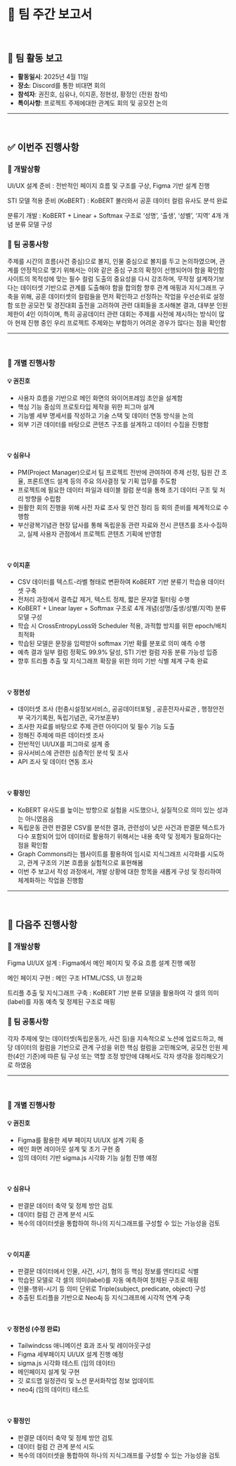 # 📝 팀 주간 보고서

<br>

## 📍 팀 활동 보고

- **활동일시**: 2025년 4월 11일  
- **장소**: Discord를 통한 비대면 회의  
- **참석자**: 권진호, 심유나, 이지훈, 정현성, 황정인 (전원 참석)
- **특이사항**: 프로젝트 주제에대한 관계도 회의 및 공모전 논의

---

<br>

## ✅ 이번주 진행사항 

### 🔹 개발상황

UI/UX 설계 준비 : 전반적인 페이지 흐름 및 구조를 구상, Figma 기반 설계 진행 

STI 모델 적용 준비 (KoBERT) : KoBERT 불러와서 공훈 데이터 컬럼 유사도 분석 완료

분류기 개발 : KoBERT + Linear + Softmax 구조로 ‘성명’, ‘출생’, ‘성별’, ‘지역’ 4개 개념 분류 모델 구성


### 🔸 팀 공통사항 

주제를 시간의 흐름(사건 중심)으로 볼지, 인물 중심으로 볼지를 두고 논의하였으며, 관계를 안정적으로 맺기 위해서는 이와 같은 중심 구조의 확정이 선행되어야 함을 확인함
사이트의 목적성에 맞는 필수 컬럼 도출의 중요성을 다시 강조하며, 무작정 설계하기보다는 데이터셋 기반으로 관계를 도출해야 함을 합의함
향후 관계 매핑과 지식그래프 구축을 위해, 공훈 데이터셋의 컬럼들을 먼저 확인하고 선정하는 작업을 우선순위로 설정함
또한 공모전 및 경진대회 출전을 고려하여 관련 대회들을 조사해본 결과, 대부분 인원 제한이 4인 이하이며, 특히 공공데이터 관련 대회는 주제를 사전에 제시하는 방식이 많아 현재 진행 중인 우리 프로젝트 주제와는 부합하기 어려운 경우가 많다는 점을 확인함


---

<br>

### 👤 개별 진행사항

#### 💡 권진호  

- 사용자 흐름을 기반으로 메인 화면의 와이어프레임 초안을 설계함
- 핵심 기능 중심의 프로토타입 제작을 위한 피그마 설계
- 기능별 세부 명세서를 작성하고 기술 스택 및 데이터 연동 방식을 논의
- 외부 기관 데이터를 바탕으로 콘텐츠 구조를 설계하고 데이터 수집을 진행함




<br>

#### 💡 심유나

- PM(Project Manager)으로서 팀 프로젝트 전반에 관여하여 주제 선정, 팀원 간 조율, 프론트엔드 설계 등의 주요 의사결정 및 기획 업무를 주도함
- 프로젝트에 필요한 데이터 파일과 테이블 컬럼 분석을 통해 초기 데이터 구조 및 처리 방향을 수립함
- 원활한 회의 진행을 위해 사전 자료 조사 및 안건 정리 등 회의 준비를 체계적으로 수행함
- 부산광복기념관 현장 답사를 통해 독립운동 관련 자료와 전시 콘텐츠를 조사·수집하고, 실제 사용자 관점에서 프로젝트 콘텐츠 기획에 반영함



<br>

#### 💡 이지훈

- CSV 데이터를 텍스트-라벨 형태로 변환하여 KoBERT 기반 분류기 학습용 데이터셋 구축 
- 전처리 과정에서 결측값 제거, 텍스트 정제, 짧은 문자열 필터링 수행
- KoBERT + Linear layer + Softmax 구조로 4개 개념(성명/출생/성별/지역) 분류 모델 구성
- 학습 시 CrossEntropyLoss와 Scheduler 적용, 과적합 방지를 위한 epoch/배치 최적화
- 학습된 모델은 문장을 입력받아 softmax 기반 확률 분포로 의미 예측 수행
- 예측 결과 일부 컬럼 정확도 99.9% 달성, STI 기반 컬럼 자동 분류 가능성 입증
- 향후 트리플 추출 및 지식그래프 확장을 위한 의미 기반 식별 체계 구축 완료

<br>

#### 💡 정현성 

- 데이터셋 조사 (헌충시설정보서비스, 공공데이터포털 , 공훈전자사료관 , 행정안전부 국가기록원, 독립기념관, 국가보훈부) 
- 조사한 자료를 바탕으로 주제 관련 아이디어 및 필수 기능 도출
- 정해진 주제에 따른 데이터셋 조사 
- 전반적인 UI/UX를 피그마로 설계 중
- 유사서비스에 관련한 심층적인 분석 및 조사
- API 조사 및 데이터 연동 조사

  
<br>

#### 💡 황정인

- KoBERT 유사도를 높이는 방향으로 실험을 시도했으나, 실질적으로 의미 있는 성과는 아니였음음
- 독립운동 관련 판결문 CSV를 분석한 결과, 관련성이 낮은 사건과 판결문 텍스트가 다수 포함되어 있어 데이터로 활용하기 위해서는 내용 축약 및 정제가 필요하다는 점을 확인함
- Graph Commons라는 웹사이트를 활용하여 임시로 지식그래프 시각화를 시도하고, 관계 구조의 기본 흐름을 실험적으로 표현해봄
- 이번 주 보고서 작성 과정에서, 개발 상황에 대한 항목을 새롭게 구성 및 정리하여 체계화하는 작업을 진행함


---

<br>

## 📌 다음주 진행사항

### 🔹 개발상황 

Figma UI/UX 설계 : Figma에서 메인 페이지 및 주요 흐름 설계 진행 예정

메인 페이지 구현 : 메인 구조 HTML/CSS, UI 정교화 

트리플 추출 및 지식그래프 구축 : KoBERT 기반 분류 모델을 활용하여 각 셀의 의미(label)를 자동 예측 및 정제된 구조로 매핑

### 🔸 팀 공통사항 

각자 주제에 맞는 데이터셋(독립운동가, 사건 등)을 지속적으로 노션에 업로드하고, 해당 데이터의 컬럼을 기반으로 관계 구성을 위한 핵심 컬럼을 고민해오며, 공모전 인원 제한(4인 기준)에 따른 팀 구성 또는 역할 조정 방안에 대해서도 각자 생각을 정리해오기로 하였음


---

<br>

### 👤 개별 진행사항

#### 💡 권진호 

- Figma를 활용한 세부 페이지 UI/UX 설계 기획 중
- 메인 화면 레이아웃 설계 및 초기 구현 중
- 임의 데이터 기반 sigma.js 시각화 기능 실험 진행 예정



<br>

#### 💡 심유나

- 판결문 데이터 축약 및 정제 방안 검토
- 데이터 컬럼 간 관계 분석 시도
- 복수의 데이터셋을 통합하여 하나의 지식그래프를 구성할 수 있는 가능성을 검토




<br>

#### 💡 이지훈

- 판결문 데이터에서 인물, 사건, 시기, 혐의 등 핵심 정보를 엔티티로 식별
- 학습된 모델로 각 셀의 의미(label)를 자동 예측하여 정제된 구조로 매핑
- 인물-행위-시기 등 의미 단위로 Triple(subject, predicate, object) 구성
- 추출된 트리플을 기반으로 Neo4j 등 지식그래프에 시각적 연계 구축

<br>

#### 💡 정현성 (수정 완료)

- Tailwindcss 애니메이션 효과 조사 및 레이아웃구성
- Figma 세부페이지 UI/UX 설계 진행 예정
- sigma.js 시각화 테스트 (임의 데이터)
- 메인페이지 설계 및 구현
- 깃 로드맵 일정관리 및 노션 문서화작업 정보 업데이트
- neo4j (임의 데이터) 테스트

 <br>

#### 💡 황정인

- 판결문 데이터 축약 및 정제 방안 검토
- 데이터 컬럼 간 관계 분석 시도
- 복수의 데이터셋을 통합하여 하나의 지식그래프를 구성할 수 있는 가능성을 검토
